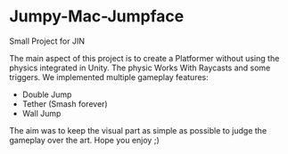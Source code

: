 # Jumpy-Mac-Jumpface
Small Project for JIN

The main aspect of this project is to create a Platformer without using the physics integrated in Unity.
The physic Works With Raycasts and some triggers. 
We implemented multiple gameplay features:
  - Double Jump
  - Tether (Smash forever)
  - Wall Jump

The aim was to keep the visual part as simple as possible to judge the gameplay over the art.
Hope you enjoy ;)
